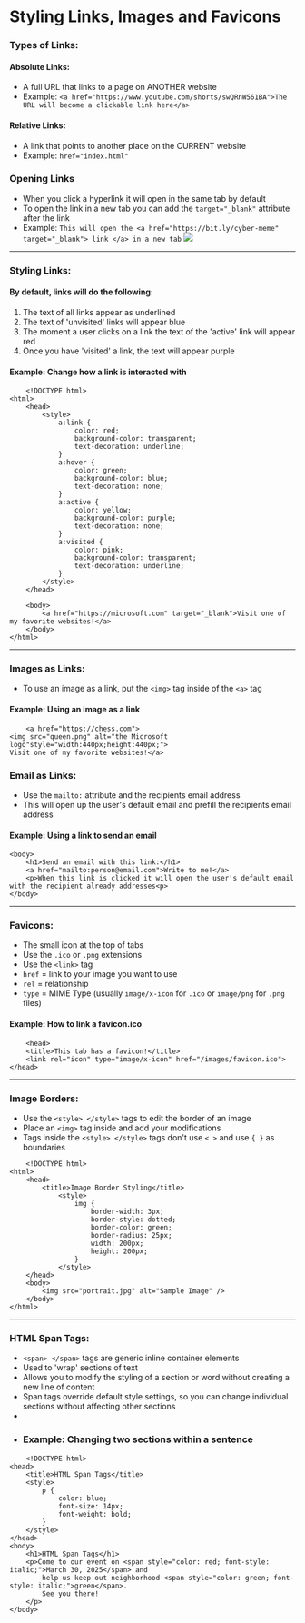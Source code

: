 # Styling Links, Images and Favicons
### Types of Links:
 
#### Absolute Links:
- A full URL that links to a page on ANOTHER website
- Example: `<a href="https://www.youtube.com/shorts/swQRnW561BA">The URL will become a clickable link here</a>` 

#### Relative Links:
- A link that points to another place on the CURRENT website
- Example: `href="index.html"` 

### Opening Links
- When you click a hyperlink it will open in the same tab by default
- To open the link in a new tab you can add the `target="_blank"` attribute after the link
- Example: `This will open the <a href="https://bit.ly/cyber-meme" target="_blank"> link </a> in a new tab` 
![](https://remnote-user-data.s3.amazonaws.com/SScpv2bak-CS1JCn4wFQZnJynOTAnrmFVx1fO0GOa4BqsmVgAy5xts-7cqCqYaNerc0O9f-qFcHAobiaK_u5YMZMTf-JxBRqO_S5nRi9zJ3JhE5AQu5baTCobqaOWKyF.png)

---
### Styling Links:

#### By default, links will do the following:
1. The text of all links appear as underlined
2. The text of 'unvisited' links will appear blue
3. The moment a user clicks on a link the text of the 'active' link will appear red
4. Once you have 'visited' a link, the text will appear purple
 
#### Example: Change how a link is interacted with
```
    <!DOCTYPE html>
<html>
    <head>
        <style>
            a:link {
                color: red;
                background-color: transparent;
                text-decoration: underline;
            }
            a:hover {
                color: green;
                background-color: blue;
                text-decoration: none;
            }
            a:active {
                color: yellow;
                background-color: purple;
                text-decoration: none;
            }
            a:visited {
                color: pink;
                background-color: transparent;
                text-decoration: underline;
            }
        </style>
    </head>

    <body>
        <a href="https://microsoft.com" target="_blank">Visit one of my favorite websites!</a>
    </body>
</html>
```
---
### Images as Links:
- To use an image as a link, put the `<img>` tag inside of the `<a>` tag

#### Example: Using an image as a link
```
    <a href="https://chess.com">
<img src="queen.png" alt="the Microsoft logo"style="width:440px;height:440px;">
Visit one of my favorite websites!</a>
```
 
### Email as Links:
- Use the `mailto:` attribute and the recipients email address
- This will open up the user's default email and prefill the recipients email address

#### Example: Using a link to send an email
```
<body>
    <h1>Send an email with this link:</h1>
    <a href="mailto:person@email.com">Write to me!</a>
    <p>When this link is clicked it will open the user's default email with the recipient already addresses<p>
</body>
```
---
### Favicons:
- The small icon at the top of tabs
- Use the `.ico` or `.png` extensions
- Use the `<link>` tag
- `href` = link to your image you want to use
- `rel` = relationship
- `type` = MIME Type (usually `image/x-icon` for `.ico`  or `image/png` for `.png` files)

#### Example: How to link a favicon.ico
```
    <head>
    <title>This tab has a favicon!</title>
    <link rel="icon" type="image/x-icon" href="/images/favicon.ico">
</head> 
```
---
### Image Borders:
- Use the `<style> </style>` tags to edit the border of an image
- Place an `<img>` tag inside and add your modifications
- Tags inside the `<style> </style>` tags don't use `< >` and use `{ }` as boundaries
```
    <!DOCTYPE html>
<html>
    <head>
        <title>Image Border Styling</title>
            <style>
                img {
                    border-width: 3px;
                    border-style: dotted;
                    border-color: green;
                    border-radius: 25px;
                    width: 200px;
                    height: 200px;
                }
            </style>
    </head>
    <body>
        <img src="portrait.jpg" alt="Sample Image" />
    </body>
</html>
```
---
### HTML Span Tags:
- `<span> </span>` tags are generic inline container elements
- Used to 'wrap' sections of text
- Allows you to modify the styling of a section or word without creating a new line of content
- Span tags override default style settings, so you can change individual sections without affecting other sections
- 
- ### Example: Changing two sections within a sentence
```
    <!DOCTYPE html>
<head>
    <title>HTML Span Tags</title>
    <style>
        p {
            color: blue;
            font-size: 14px;
            font-weight: bold;
        }
    </style>
</head>
<body>
    <h1>HTML Span Tags</h1>
    <p>Come to our event on <span style="color: red; font-style: italic;">March 30, 2025</span> and 
        help us keep out neighborhood <span style="color: green; font-style: italic;">green</span>. 
        See you there!
    </p>
</body>
```
